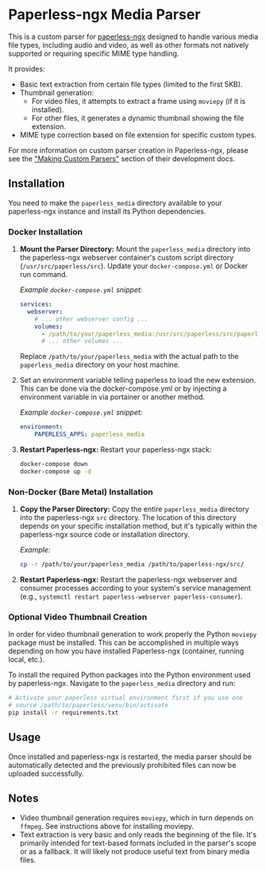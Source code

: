 # Paperless-ngx Media Parser

This is a custom parser for [paperless-ngx](https://github.com/paperless-ngx/paperless-ngx) designed to handle various media file types, including audio and video, as well as other formats not natively supported or requiring specific MIME type handling.

It provides:
*   Basic text extraction from certain file types (limited to the first 5KB).
*   Thumbnail generation:
    *   For video files, it attempts to extract a frame using `moviepy` (if it is installed).
    *   For other files, it generates a dynamic thumbnail showing the file extension.
*   MIME type correction based on file extension for specific custom types.

For more information on custom parser creation in Paperless-ngx, please see the ["Making Custom Parsers"](https://docs.paperless-ngx.com/development/#making-custom-parsers) section of their development docs.

## Installation

You need to make the `paperless_media` directory available to your paperless-ngx instance and install its Python dependencies.

### Docker Installation

1.  **Mount the Parser Directory:**
    Mount the `paperless_media` directory into the paperless-ngx webserver container's custom script directory (`/usr/src/paperless/src`). Update your `docker-compose.yml` or Docker run command.

    *Example `docker-compose.yml` snippet:*
    ```yaml
    services:
      webserver:
        # ... other webserver config ...
        volumes:
          - /path/to/your/paperless_media:/usr/src/paperless/src/paperless_media
          # ... other volumes ...
    ```
    Replace `/path/to/your/paperless_media` with the actual path to the `paperless_media` directory on your host machine.

2.  Set an environment variable telling paperless to load the new extension. This can be done via 
    the docker-compose.yml or by injecting a environment variable in via portainer or another method.  
      
    *Example `docker-compose.yml` snippet:*
    ```yaml
    environment:
        PAPERLESS_APPS: paperless_media
    ```

3.  **Restart Paperless-ngx:**
    Restart your paperless-ngx stack:
    ```bash
    docker-compose down
    docker-compose up -d
    ```

### Non-Docker (Bare Metal) Installation

1.  **Copy the Parser Directory:**
    Copy the entire `paperless_media` directory into the paperless-ngx `src` directory. The location of this directory depends on your specific installation method, but it's typically within the paperless-ngx source code or installation directory.

    *Example:*
    ```bash
    cp -r /path/to/your/paperless_media /path/to/paperless-ngx/src/
    ```

2.  **Restart Paperless-ngx:**
    Restart the paperless-ngx webserver and consumer processes according to your system's service management (e.g., `systemctl restart paperless-webserver paperless-consumer`).

### Optional Video Thumbnail Creation

In order for video thumbnail generation to work properly the Python `moviepy` package must be installed. This can be accomplished in multiple ways depending on how you have installed Paperless-ngx (container, running local, etc.).

To install the required Python packages into the Python environment used by paperless-ngx. Navigate to the `paperless_media` directory and run:
```bash
# Activate your paperless virtual environment first if you use one
# source /path/to/paperless/venv/bin/activate
pip install -r requirements.txt
```

## Usage

Once installed and paperless-ngx is restarted, the media parser should be automatically detected and the previously prohibited files can now be uploaded successfully.

## Notes

*   Video thumbnail generation requires `moviepy`, which in turn depends on `ffmpeg`.  See instructions above for installing moviepy.
*   Text extraction is very basic and only reads the beginning of the file. It's primarily intended for text-based formats included in the parser's scope or as a fallback. It will likely not produce useful text from binary media files.
